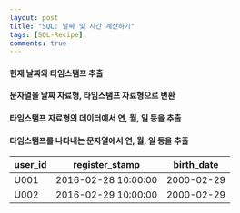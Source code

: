 ```yaml
---
layout: post
title: "SQL: 날짜 및 시간 계산하기"
tags: [SQL-Recipe]
comments: true
---
```


#### 현재 날짜와 타임스탬프 추출
#### 문자열을 날짜 자료형, 타임스탬프 자료형으로 변환
#### 타임스탬프 자료형의 데이터에서 연, 월, 일 등을 추출
#### 타임스탬프를 나타내는 문자열에서 연, 월, 일 등을 추출




| user_id | register_stamp      | birth_date |
|---------|---------------------|------------|
| U001    | 2016-02-28 10:00:00 | 2000-02-29 |
| U002    | 2016-02-29 10:00:00 | 2000-02-29 |





